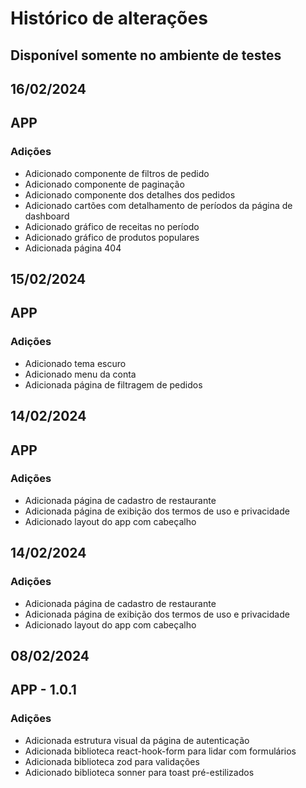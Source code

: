 # Histórico de alterações

## Disponível somente no ambiente de testes

## 16/02/2024

## APP

### Adições

- Adicionado componente de filtros de pedido
- Adicionado componente de paginação
- Adicionado componente dos detalhes dos pedidos
- Adicionado cartões com detalhamento de períodos da página de dashboard
- Adicionado gráfico de receitas no período
- Adicionado gráfico de produtos populares
- Adicionada página 404

## 15/02/2024

## APP

### Adições

- Adicionado tema escuro
- Adicionado menu da conta
- Adicionada página de filtragem de pedidos

## 14/02/2024

## APP

### Adições

- Adicionada página de cadastro de restaurante
- Adicionada página de exibição dos termos de uso e privacidade
- Adicionado layout do app com cabeçalho

## 14/02/2024

### Adições

- Adicionada página de cadastro de restaurante
- Adicionada página de exibição dos termos de uso e privacidade
- Adicionado layout do app com cabeçalho

## 08/02/2024

## APP - 1.0.1

### Adições

- Adicionada estrutura visual da página de autenticação
- Adicionada biblioteca react-hook-form para lidar com formulários
- Adicionada biblioteca zod para validações
- Adicionado biblioteca sonner para toast pré-estilizados